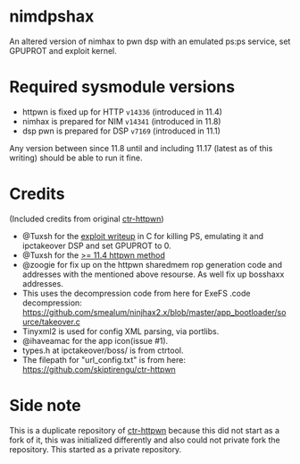 # nimdpshax

An altered version of nimhax to pwn dsp with an emulated ps:ps service, set GPUPROT and exploit kernel.

# Required sysmodule versions

- httpwn is fixed up for HTTP `v14336` (introduced in 11.4)
- nimhax is prepared for NIM `v14341` (introduced in 11.8)
- dsp pwn is prepared for DSP `v7169` (introduced in 11.1)

Any version between since 11.8 until and including 11.17 (latest as of this writing) should be able to run it fine.

# Credits

(Included credits from original [ctr-httpwn](https://github.com/yellows8/ctr-httpwn))

* @Tuxsh for the [exploit writeup](https://gist.github.com/TuxSH/c7a236ea59f363314e93daa60fefd983) in C for killing PS, emulating it and ipctakeover DSP and set GPUPROT to 0.
* @Tuxsh for the [>= 11.4 httpwn method](https://github.com/TuxSH/universal-otherapp/blob/ae4c6cea93c571ce7e792f9ab7d0ef97224bf2cf/source/httpwn.c)
* @zoogie for fix up on the httpwn sharedmem rop generation code and addresses with the mentioned above resourse. As well fix up bosshaxx addresses.
* This uses the decompression code from here for ExeFS .code decompression: https://github.com/smealum/ninjhax2.x/blob/master/app_bootloader/source/takeover.c
* Tinyxml2 is used for config XML parsing, via portlibs.
* @ihaveamac for the app icon(issue #1).
* types.h at ipctakeover/boss/ is from ctrtool.
* The filepath for "url_config.txt" is from here: https://github.com/skiptirengu/ctr-httpwn

# Side note

This is a duplicate repository of [ctr-httpwn](https://github.com/yellows8/ctr-httpwn) because this did not start as a fork of it, this was initialized differently and also could not private fork the repository. This started as a private repository.
